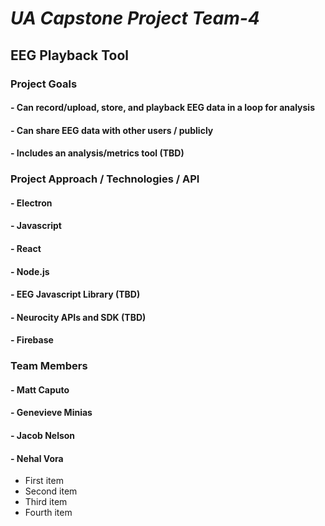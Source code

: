 # *UA Capstone Project Team-4*

## **EEG Playback Tool**

### **Project Goals**
#### - Can record/upload, store, and playback EEG data in a loop for analysis
#### - Can share EEG data with other users / publicly
#### - Includes an analysis/metrics tool (TBD)

### **Project Approach / Technologies / API**
#### - Electron
#### - Javascript 
#### - React
#### - Node.js
#### - EEG Javascript Library (TBD)
#### - Neurocity APIs and SDK (TBD)
#### - Firebase

### **Team Members** 
#### - Matt Caputo 
#### - Genevieve Minias 
#### - Jacob Nelson 
#### - Nehal Vora 

<ul>
<li>First item</li>
<li>Second item</li>
<li>Third item</li>
<li>Fourth item</li>
</ul>
